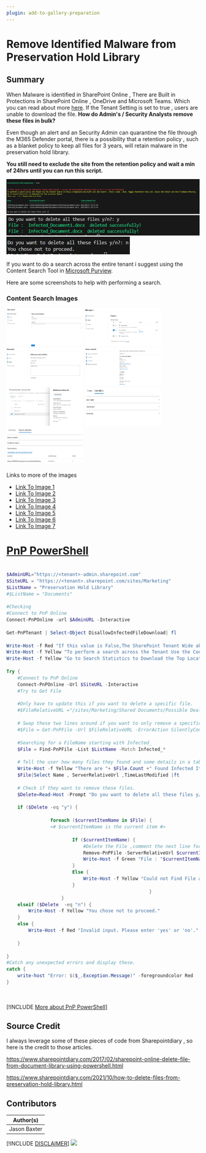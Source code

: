 ```yaml
---
plugin: add-to-gallery-preparation
---
```


# Remove Identified Malware from Preservation Hold Library

## Summary

When Malware is identified in SharePoint Online , There are Built in Protections in SharePoint Online , OneDrive and Microsoft Teams. Which you can read about more [here](https://learn.microsoft.com/en-us/microsoft-365/security/office-365-security/anti-malware-protection-for-spo-odfb-teams-about?view=o365-worldwide). If the Tenant Setting is set to true , users are unable to download the file. **How do Admin's / Security Analysts remove these files in bulk?**

Even though an alert and an Security Admin can quarantine the file through the M365 Defender portal, there is a possibility that a retention policy , such as a blanket policy to keep all files for 3 years, will retain malware in the preservation hold library.

**You still need to exclude the site from the retention policy and wait a min of 24hrs until you can run this script.**

![Example Screenshot](assets/example.png)
![Example Screenshot](assets/Confirm.png)
![Example Screenshot](assets/Decline.png)

If you want to do a search across the entire tenant i suggest using the Content Search Tool in [Microsoft Purview](https://compliance.microsoft.com/contentsearchv2).

Here are some screenshots to help with performing a search.
### Content Search Images
<img src="assets/ContentSearch1.png" width="200" height="100">
<img src="assets/ContentSearch2.png" width="200" height="100">
<img src="assets/ContentSearch3.png" width="200" height="100">
<img src="assets/ContentSearch4.png" width="200" height="100">
<img src="assets/ContentSearch5.png" width="200" height="100">
<img src="assets/ContentSearch6.png" width="200" height="100">
<img src="assets/ContentSearch7.png" width="200" height="100">

Links to more of the images

* [Link To Image 1 ](assets/ContentSearch1.png)
* [Link To Image 2 ](assets/ContentSearch2.png)
* [Link To Image 3 ](assets/ContentSearch3.png)
* [Link To Image 4 ](assets/ContentSearch4.png)
* [Link To Image 5 ](assets/ContentSearch5.png)
* [Link To Image 6 ](assets/ContentSearch6.png)
* [Link To Image 7 ](assets/ContentSearch7.png)

# [PnP PowerShell](#tab/pnpps)

```powershell

$AdminURL="https://<tenant>-admin.sharepoint.com"
$SiteURL = "https://<tenant>.sharepoint.com/sites/Marketing"
$ListName = "Preservation Hold Library"
#$ListName = "Documents"

#Checking
#Connect to PnP Online
Connect-PnPOnline -url $AdminURL -Interactive

Get-PnPTenant | Select-Object DisallowInfectedFileDownload| fl

Write-Host -f Red "If this value is False,The SharePoint Tenant Wide ability / access for downloading infected files is On !!!!| Run Set-SPOTenant"
Write-Host -f Yellow "To perform a search across the Tenant Use the Content Search in https://compliance.microsoft.com ,New Search , Enter a name , Next ,Toggle SharePoint Sites All ,Select KQL Editor and then FileName:Infected_"
Write-Host -f Yellow "Go to Search Statistics to Download the Top Locations Report"

Try {
    #Connect to PnP Online
    Connect-PnPOnline -Url $SiteURL -Interactive
    #Try to Get File

    #Only have to update this if you want to delete a specific file.
    #$FileRelativeURL ="/sites/Marketing/Shared Documents/Possible Deals.xlsx"   
    
    # Swap these two lines around if you want to only remove a specific file.
    #$File = Get-PnPFile -Url $FileRelativeURL -ErrorAction SilentlyContinue

    #Searching for a FileName starting with Infected_
    $File = Find-PnPFile -List $ListName -Match Infected_*
    
    # Tell the user how many files they found and some details in a table of the files.
    Write-Host -f Yellow "There are "+ $File.Count +" Found Infected Items"
    $File|Select Name , ServerRelativeUrl ,TimeLastModified |ft
    
    # Check if they want to remove these files.
    $Delete=Read-Host -Prompt "Do you want to delete all these files y/n?"

    if ($Delete -eq "y") {

                foreach ($currentItemName in $File) {
                <# $currentItemName is the current item #>

                        If ($currentItemName) {
                            #Delete the File ,comment the next line for testing how this works.
                            Remove-PnPFile -ServerRelativeUrl $currentItemName.ServerRelativeUrl -Force
                            Write-Host -f Green "File : "$currentItemName.Name" deleted successfully!"
                        }
                        Else {
                            Write-Host -f Yellow "Could not Find File at "+$currentItemName.ServerRelativeUrl
                        }
                                                    }
                    }
    elseif ($Delete  -eq "n") {
        Write-Host -f Yellow "You chose not to proceed."
    } 
    else {
        Write-Host -f Red "Invalid input. Please enter 'yes' or 'no'."
       
    }

}
#Catch any unexpected errors and display these.
catch {
    write-host "Error: $($_.Exception.Message)" -foregroundcolor Red
}




```
[!INCLUDE [More about PnP PowerShell](../../docfx/includes/MORE-PNPPS.md)]


## Source Credit

I always leverage some of these pieces of code from Sharepointdiary , so here is the credit to those articles.

https://www.sharepointdiary.com/2017/02/sharepoint-online-delete-file-from-document-library-using-powershell.html

https://www.sharepointdiary.com/2021/10/how-to-delete-files-from-preservation-hold-library.html


## Contributors

| Author(s) |
|-----------|
| Jason Baxter|


[!INCLUDE [DISCLAIMER](../../docfx/includes/DISCLAIMER.md)]
<img src="https://m365-visitor-stats.azurewebsites.net/script-samples/scripts/template-script-submission" aria-hidden="true" />